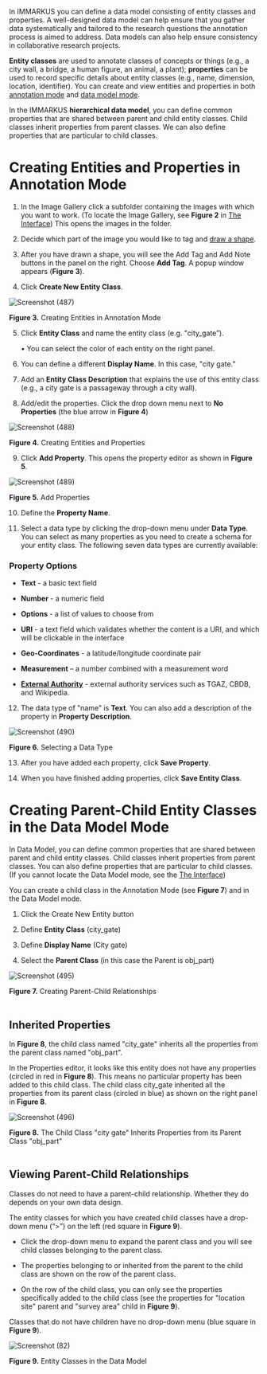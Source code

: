 In IMMARKUS you can define a data model consisting of entity classes and properties. A well-designed data model can help ensure that you gather data systematically and tailored to the research questions the annotation process is aimed to address. Data models can also help ensure consistency in collaborative research projects.

**Entity classes** are used to annotate classes of concepts or things (e.g., a city wall, a bridge, a human figure, an animal, a plant); **properties** can be used to record specific details about entity classes (e.g., name, dimension, location, identifier). You can create and view entities and properties in both [annotation mode](https://github.com/rsimon/immarkus/wiki/04-Annotating-Images) and [data model mode](https://github.com/rsimon/immarkus/wiki/03-Designing-a-Data-Model).

In the IMMARKUS **hierarchical data model**, you can define common properties that are shared between parent and child entity classes. Child classes inherit properties from parent classes. We can also define properties that are particular to child classes.




# Creating Entities and Properties in Annotation Mode

1. In the Image Gallery click a subfolder containing the images with which you want to work. (To locate the Image Gallery, see **Figure 2** in [The Interface](https://github.com/rsimon/immarkus/wiki/02-The-Interface)) This opens the images in the folder.

1. Decide which part of the image you would like to tag and [draw a shape](https://github.com/rsimon/immarkus/wiki/04-Annotating-Images#draw-annotations). 

1. After you have drawn a shape, you will see the Add Tag and Add Note buttons in the panel on the right. Choose **Add Tag**. A popup window appears (**Figure 3**). 
1.	Click **Create New Entity Class**. 



![Screenshot (487)](https://github.com/rsimon/immarkus/assets/128056738/e9d557b0-6af3-41a8-8a3d-5e7fadadfccc)

**Figure 3.** Creating Entities in Annotation Mode

5.	Click **Entity Class** and name the entity class (e.g. "city_gate”).

    •	You can select the color of each entity on the right panel.

6.	You can define a different **Display Name**. In this case, "city gate.”
7.	Add an **Entity Class Description** that explains the use of this entity class (e.g., a city gate is a passageway through a city wall).  


8.	Add/edit the properties. Click the drop down menu next to **No Properties** (the blue arrow in **Figure 4**)

![Screenshot (488)](https://github.com/rsimon/immarkus/assets/128056738/74052980-2bf6-4b82-884a-3130bdd2a721)

**Figure 4.** Creating Entities and Properties



9.	Click **Add Property**. This opens the property editor as shown in **Figure 5**.

![Screenshot (489)](https://github.com/rsimon/immarkus/assets/128056738/915a5228-ae1e-4067-8c40-787f4c81e797)

**Figure 5.** Add Properties

10.	Define the **Property Name**.

11.	Select a data type by clicking the drop-down menu under **Data Type**. You can select as many properties as you need to create a schema for your entity class. The following seven data types are currently available:

### Property Options

* **Text** - a basic text field

* **Number** - a numeric field

* **Options** - a list of values to choose from

* **URI** - a text field which validates whether the content is a URI, and which will be clickable in the interface

* **Geo-Coordinates** - a latitude/longitude coordinate pair

* **Measurement** – a number combined with a measurement word

* **[External Authority](https://github.com/rsimon/immarkus/wiki/06-External-Authorities)** - external authority services such as TGAZ, CBDB, and Wikipedia.



12.	The data type of "name" is **Text**. You can also add a description of the property in **Property Description**.

![Screenshot (490)](https://github.com/rsimon/immarkus/assets/128056738/a59a9c46-0a07-4db2-bf2b-b5d8161ee79f)

**Figure 6.** Selecting a Data Type


13.	After you have added each property, click **Save Property**. 

14.	When you have finished adding properties, click **Save Entity Class**.



# Creating Parent-Child Entity Classes in the Data Model Mode

In Data Model, you can define common properties that are shared between parent and child entity classes. Child classes inherit properties from parent classes. You can also define properties that are particular to child classes. (If you cannot locate the Data Model mode, see the [The Interface](https://github.com/rsimon/immarkus/wiki/02-The-Interface)) 

You can create a child class in the Annotation Mode (see **Figure 7**) and in the Data Model mode.  

1. Click the Create New Entity button 

1. Define **Entity Class** (city_gate) 

1. Define **Display Name** (City gate) 

1. Select the **Parent Class** (in this case the Parent is obj_part) 

![Screenshot (495)](https://github.com/rsimon/immarkus/assets/128056738/68f14260-31e9-4a0b-99e0-93b6fe0a7586)


**Figure 7.** Creating Parent-Child Relationships
<br/><br/>

## Inherited Properties

In **Figure 8**, the child class named "city_gate" inherits all the properties from the parent class named "obj_part".  

In the Properties editor, it looks like this entity does not have any properties (circled in red in **Figure 8**). This means no particular property has been added to this child class. The child class city_gate inherited all the properties from its parent class (circled in blue) as shown on the right panel in **Figure 8**.


![Screenshot (496)](https://github.com/rsimon/immarkus/assets/128056738/fa26f2c4-4600-4f84-9fa7-017c3bf454ff)

**Figure 8.**  The Child Class "city gate" Inherits Properties from its Parent Class "obj_part" 
<br/><br/>

## Viewing Parent-Child Relationships

Classes do not need to have a parent-child relationship. Whether they do depends on your own data design. 

The entity classes for which you have created child classes have a drop-down menu (“>”) on the left (red square in **Figure 9**). 

* Click the drop-down menu to expand the parent class and you will see child classes belonging to the parent class.  

* The properties belonging to or inherited from the parent to the child class are shown on the row of the parent class.  

* On the row of the child class, you can only see the properties specifically added to the child class (see the properties for "location site" parent and "survey area" child in **Figure 9**). 

Classes that do not have children have no drop-down menu (blue square in **Figure 9**).  

![Screenshot (82)](https://github.com/rsimon/immarkus/assets/128056738/7a9f5b76-79c2-4d3f-bf3c-61f41f87dad9)

**Figure 9.** Entity Classes in the Data Model
<br/><br/>

